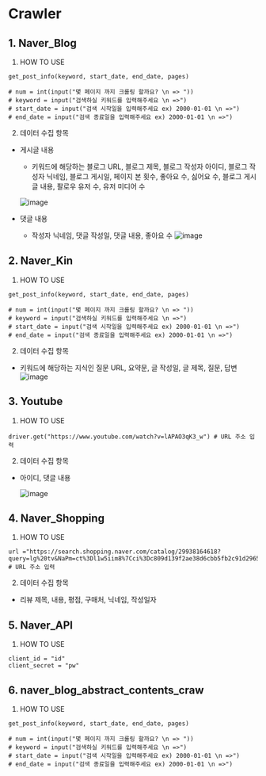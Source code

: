 # Crawler

## 1. Naver_Blog

1. HOW TO USE
```
get_post_info(keyword, start_date, end_date, pages)

# num = int(input("몇 페이지 까지 크롤링 할까요? \n => "))
# keyword = input("검색하실 키워드를 입력해주세요 \n =>")
# start_date = input("검색 시작일을 입력해주세요 ex) 2000-01-01 \n =>")
# end_date = input("검색 종료일을 입력해주세요 ex) 2000-01-01 \n =>")

```

2. 데이터 수집 항목 

* 게시글 내용
  * 키워드에 해당하는 블로그 URL, 블로그 제목, 블로그 작성자 아이디, 블로그 작성자 닉네임, 블로그 게시일, 페이지 본 횟수, 좋아요 수, 싫어요 수, 블로그 게시글 내용, 팔로우 유저 수, 유저 미디어 수 

  ![image](https://user-images.githubusercontent.com/77731783/153236100-7fa4e4cd-ba35-40d4-8576-d6aa295772b3.png)

 
* 댓글 내용
  * 작성자 닉네임, 댓글 작성일, 댓글 내용, 좋아요 수 
  ![image](https://user-images.githubusercontent.com/77731783/153235736-a2a1c053-5187-4985-9ad9-ef2ff4e6cda4.png)


## 2. Naver_Kin

1. HOW TO USE

```
get_post_info(keyword, start_date, end_date, pages)

# num = int(input("몇 페이지 까지 크롤링 할까요? \n => "))
# keyword = input("검색하실 키워드를 입력해주세요 \n =>")
# start_date = input("검색 시작일을 입력해주세요 ex) 2000-01-01 \n =>")
# end_date = input("검색 종료일을 입력해주세요 ex) 2000-01-01 \n =>")
```

2. 데이터 수집 항목

* 키워드에 해당하는 지식인 질문 URL, 요약문, 글 작성일, 글 제목, 질문, 답변 
  ![image](https://user-images.githubusercontent.com/77731783/153235931-2af0de31-a910-4800-92ab-0fc91f0a1494.png)


## 3. Youtube

1. HOW TO USE
```
driver.get("https://www.youtube.com/watch?v=lAPAO3qK3_w") # URL 주소 입력 
```

2. 데이터 수집 항목 

* 아이디, 댓글 내용

  ![image](https://user-images.githubusercontent.com/77731783/153235845-01e2f4d1-c6df-4cd7-b763-cee68a515c47.png)
  
  
## 4. Naver_Shopping

1. HOW TO USE
```
url ="https://search.shopping.naver.com/catalog/29938164618?query=lg%20tv&NaPm=ct%3Dl1w5iim8%7Cci%3Dc809d139f2ae38d6cbb5fb2c91d2965c9ec4fbf7%7Ctr%3Dslsl%7Csn%3D95694%7Chk%3Dbaa6d0cf44172f61736be61218f8cbfb1baf16fa" # URL 주소 입력 
```

2. 데이터 수집 항목 

* 리뷰 제목, 내용, 평점, 구매처, 닉네임, 작성일자


## 5. Naver_API

1. HOW TO USE
```
client_id = "id"
client_secret = "pw"
```

## 6. naver_blog_abstract_contents_craw

1. HOW TO USE
```
get_post_info(keyword, start_date, end_date, pages)

# num = int(input("몇 페이지 까지 크롤링 할까요? \n => "))
# keyword = input("검색하실 키워드를 입력해주세요 \n =>")
# start_date = input("검색 시작일을 입력해주세요 ex) 2000-01-01 \n =>")
# end_date = input("검색 종료일을 입력해주세요 ex) 2000-01-01 \n =>")
```
